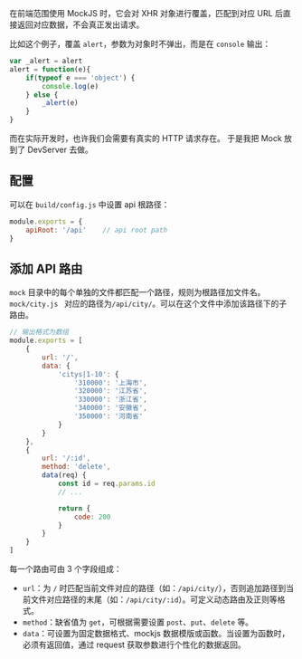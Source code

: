 在前端范围使用 MockJS 时，它会对 XHR 对象进行覆盖，匹配到对应 URL 后直接返回对应数据，不会真正发出请求。

比如这个例子，覆盖 `alert`，参数为对象时不弹出，而是在 `console` 输出：

```js
var _alert = alert
alert = function(e){
    if(typeof e === 'object') {
        console.log(e)
    } else {
        _alert(e)
    }
}
```

而在实际开发时，也许我们会需要有真实的 HTTP 请求存在。
于是我把 Mock 放到了 DevServer 去做。

## 配置

可以在 `build/config.js` 中设置 api 根路径：

```js
module.exports = {
    apiRoot: '/api'    // api root path
}
```

## 添加 API 路由

`mock` 目录中的每个单独的文件都匹配一个路径，规则为根路径加文件名。`mock/city.js ` 对应的路径为`/api/city/`。可以在这个文件中添加该路径下的子路由。

```js
// 输出格式为数组
module.exports = [
    {
        url: '/',
        data: {
            'citys|1-10': {
                '310000': '上海市',
                '320000': '江苏省',
                '330000': '浙江省',
                '340000': '安徽省',
                '350000': '河南省'
            }
        }
    },
    {
        url: '/:id',
        method: 'delete',
        data(req) {
            const id = req.params.id
            // ...

            return {
                code: 200
            }
        }
    }
]
```

每一个路由可由 3 个字段组成：

* `url`：为 `/` 时匹配当前文件对应的路径（如：`/api/city/`），否则追加路径到当前文件对应路径的末尾（如：`/api/city/:id`）。可定义动态路由及正则等格式。
* `method`：缺省值为 `get`，可根据需要设置 `post`、`put`、`delete` 等。
* `data`：可设置为固定数据格式、mockjs 数据模版或函数。当设置为函数时，必须有返回值，通过 request 获取参数进行个性化的数据返回。
